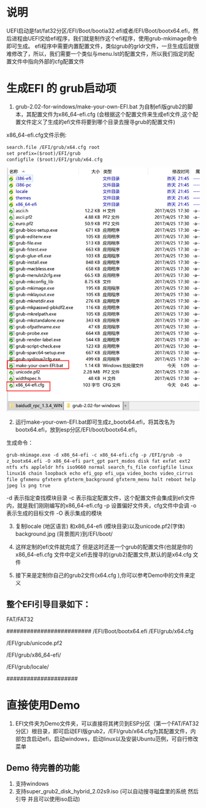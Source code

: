 # 说明
  UEFI启动是fat/fat32分区/EFI/Boot/bootia32.efi或者/EFI/Boot/bootx64.efi，然后进程由UEFI交给efi程序，我们就是制作这个efi程序，使用grub-mkimage命令即可生成。
 efi程序中需要内置配置文件，类似grub的grldr文件，一旦生成后就很难修改了，所以，我们需要一个类似与menu.lst的配置文件，所以我们指定的配置文件中指向外部的cfg配置文件

# 生成EFI 的 grub启动项

1. grub-2.02-for-windows/make-your-own-EFI.bat 为自制efi版grub2的脚本，其配置文件为x86_64-efi.cfg (会根据这个配置文件来生成efi文件,这个配置文件定义了生成的efi文件将要到哪个目录去搜寻grub的配置文件)

x86_64-efi.cfg文件示例:

```
search.file /EFI/grub/x64.cfg root  
set prefix=($root)/EFI/grub  
configfile ($root)/EFI/grub/x64.cfg  
```

![001][1]

2. 运行make-your-own-EFI.bat即可生成z_bootx64.efi，将其改名为bootx64.efi，放到esp分区/EFI/boot/bootx64.efi，

生成命令：
```
grub-mkimage.exe -d x86_64-efi -c x86_64-efi.cfg -p /EFI/grub -o z_bootx64.efi -O x86_64-efi part_gpt part_msdos disk fat exfat ext2 ntfs xfs appleldr hfs iso9660 normal search_fs_file configfile linux linux16 chain loopback echo efi_gop efi_uga video_bochs video_cirrus file gfxmenu gfxterm gfxterm_background gfxterm_menu halt reboot help jpeg ls png true 
```
-d 表示指定查找模块目录
-c 表示指定配置文件，这个配置文件会集成到efi文件内，就是我们刚刚编写的x86_64-efi.cfg
-p 设置偏好文件夹，cfg文件中会调
-o 表示生成的目标文件
-O 表示集成的模块


3. 复制locale (地区语言) 和x86_64-efi (模块目录)以及unicode.pf2(字体) background.jpg (背景图片)到/EFI/boot/

4. 这样定制的efi文件就完成了 但是这时还差一个grub的配置文件(也就是你的x86_64-efi.cfg 文件中定义efi去搜寻的(grub2)配置文件,默认的是x64.cfg 文件
5.  接下来是定制你自己的grub2文件(x64.cfg ),你可以参考Demo中的文件来定义

## 整个EFI引导目录如下：

FAT/FAT32

#########################
/EFI/Boot/bootx64.efi
/EFI/grub/x64.cfg

/EFI/grub/unicode.pf2

/EFI/grub/x86_64-efi/

/EFI/grub/locale/

#####################

# 直接使用Demo

1. EFI文件夹为Demo文件夹，可以直接将其拷贝到ESP分区（第一个FAT/FAT32分区）根目录，即可启动EFI版grub2，/EFI/grub/x64.cfg为其配置文件，内部包含启动efi，启动windows，启动linux以及安装Ubuntu范例，可自行修改菜单


  [1]: ./images/1515334578820.jpg
  
## Demo 待完善的功能
1.  支持windows
2. 支持super_grub2_disk_hybrid_2.02s9.iso  (可以自动搜寻磁盘里的系统  然后引导 并且可以使用iso启动)